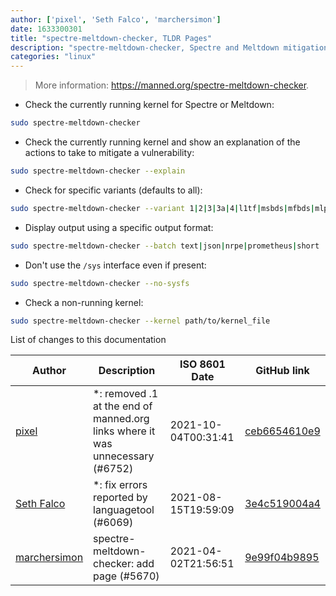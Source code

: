 ```yaml
---
author: ['pixel', 'Seth Falco', 'marchersimon']
date: 1633300301
title: "spectre-meltdown-checker, TLDR Pages"
description: "spectre-meltdown-checker, Spectre and Meltdown mitigation detection tool."
categories: "linux"
---
```

> More information: <https://manned.org/spectre-meltdown-checker>.

- Check the currently running kernel for Spectre or Meltdown:

```bash
sudo spectre-meltdown-checker
```

- Check the currently running kernel and show an explanation of the actions to take to mitigate a vulnerability:

```bash
sudo spectre-meltdown-checker --explain
```

- Check for specific variants (defaults to all):

```bash
sudo spectre-meltdown-checker --variant 1|2|3|3a|4|l1tf|msbds|mfbds|mlpds|mdsum|taa|mcespc|srbds
```

- Display output using a specific output format:

```bash
sudo spectre-meltdown-checker --batch text|json|nrpe|prometheus|short
```

- Don't use the `/sys` interface even if present:

```bash
sudo spectre-meltdown-checker --no-sysfs
```

- Check a non-running kernel:

```bash
sudo spectre-meltdown-checker --kernel path/to/kernel_file
```
List of changes to this documentation


Author | Description | ISO 8601 Date | GitHub link
------|-----|-----|-----
[pixel](mailto:chrissx@chrissx.de) | *: removed .1 at the end of manned.org links where it was unnecessary (#6752) | 2021-10-04T00:31:41 | [ceb6654610e9](https://github.com/tldr-pages/tldr/commit/ceb6654610e9bf343485e918edfc5a90691b89d1)
[Seth Falco](mailto:seth@falco.fun) | *: fix errors reported by languagetool (#6069) | 2021-08-15T19:59:09 | [3e4c519004a4](https://github.com/tldr-pages/tldr/commit/3e4c519004a471c861cdc609fd7239ee3355671c)
[marchersimon](mailto:50295997+marchersimon@users.noreply.github.com) | spectre-meltdown-checker: add page (#5670) | 2021-04-02T21:56:51 | [9e99f04b9895](https://github.com/tldr-pages/tldr/commit/9e99f04b9895e157ee77520024cd1b77f015d66e)

